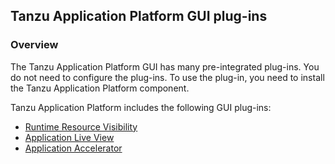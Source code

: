 ## Tanzu Application Platform GUI plug-ins

### Overview
The Tanzu Application Platform GUI has many pre-integrated plug-ins.
You do not need to configure the plug-ins. To use the plug-in,
you need to install the Tanzu Application Platform component.

Tanzu Application Platform includes the following GUI plug-ins:

- [Runtime Resource Visibility](runtime-resource-visibility.md)
- [Application Live View](app-live-view.md)
- [Application Accelerator](application-accelerator.md)
